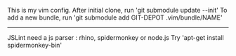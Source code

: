 This is my vim config.
After initial clone, run 'git submodule update --init'
To add a new bundle, run 'git submodule add GIT-DEPOT .vim/bundle/NAME'

---

JSLint need a js parser : rhino, spidermonkey or node.js
Try 'apt-get install spidermonkey-bin'

